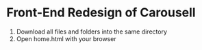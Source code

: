 # Front-End Redesign of Carousell

1. Download all files and folders into the same directory
2. Open home.html with your browser

